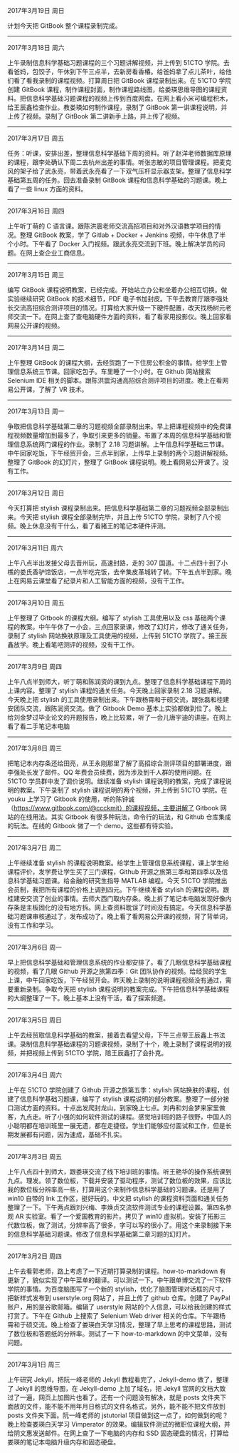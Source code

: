2017年3月19日 周日

计划今天把 GitBook 整个课程录制完成。

---
2017年3月18日 周六

上午录制信息科学基础习题课程的三个习题讲解视频，并上传到 51CTO 学院。去看爸妈，包饺子，午休到下午三点半，去新房看香椿。给爸妈拿了点儿茶叶，给他们看了看我录制的课程视频。打算周日把 GitBook 课程录制出来。在 51CTO 学院创建 GitBook 课程，制作课程封面，制作课程路线图，给娄瑛思维导图的课程资料。把信息科学基础习题课程的视频上传到百度网盘。在网上看小米可编程积木，给王辰鑫检查作业。教娄瑛如何制作课程，录制了 GitBook 第一讲课程说明，并上传了视频。录制了 GitBook 第二讲新手上路，并上传了视频。

---
2017年3月17日 周五

任务：听课，安排出差，整理信息科学基础下周的资料。听了赵洋老师数据库原理的课程，跟李处确认下周二去杭州出差的事情。听张志敏的项目管理课程。把麦克风的架子给了武永亮，带着武永亮看了一下双气压杆显示器支架。整理了信息科学基础第五周的任务。回去准备录制 GitBook 课程和信息科学基础的习题课。晚上看了一些 linux 方面的资料。

---
2017年3月16日 周四

上午听丁萌的 C 语言课。跟陈洪震老师交流高招项目和对外汉语教学项目的情况。整理 GitBook 教案，学了 Gitlab + Docker + Jenkins 视频，中午休息了半个小时。下午看了 Docker 入门视频。跟武永亮交流到下班。晚上解决学员的问题。在网上查企业工商信息。

---
2017年3月15日 周三

编写 GitBook 课程说明教案，已经完成。开始站立办公和坐着办公相互切换。做实验继续研究 GitBook 的技术细节，PDF 电子书加封皮。下午去教育厅跟李强处长交流高招综合测评项目的情况。打算给大家升级一下硬件配置，改天找杨树元老师交流一下。在网上查了查电脑硬件方面的资料，看了看家用投影仪。晚上回家看网易公开课的视频。

---
2017年3月14日 周二

上午整理 GitBook 的课程大纲，去经贸跑了一下住房公积金的事情。给学生上管理信息系统三节课。回家吃包子。车里睡了一个小时。在 Github 网站搜索 Selenium IDE 相关的脚本。跟陈洪震沟通高招综合测评项目的进度。晚上在看网易公开课，了解了 VR 技术。


---
2017年3月13日 周一

争取把信息科学基础第二章的习题视频全部录制出来。早上把课程视频中的免费课程视频数量增加到最多了，争取引来更多的销量。布置了本周的信息科学基础和管理信息系统两门课程的作业。录制了 2.18 习题讲解。上午信息科学基础三节课。中午回家吃饭，下午经贸开会，三点半到家，上传早上录制的两个习题讲解视频。整理了 GitBook 的幻灯片，整理了 GitBook 课程说明。晚上看网易公开课了。没有工作。

---
2017年3月12日 周日

今天打算把 stylish 课程录制出来。把信息科学基础第二章的习题视频全部录制出来。今天把 stylish 课程全部录制完毕，并且上传 51CTO 学院，录制了八个视频。晚上休息没有干什么，看了看猪王的笔记本硬件评测。

---
2017年3月11日 周六

上午八点半出发接父母去晋州玩，高速封路，走的 307 国道。十二点四十到了小樵的娄氏香驴馆饭店，一点半吃完饭，去辛集皮革城转了转。下午五点半到家。晚上在网易云课堂看了纪录片和人工智能方面的视频，没有干工作。

---
2017年3月10日 周五

上午整理了 Gitbook 的课程大纲。编写了 stylish 工具使用以及 css 基础两个课程的教案。中午午休了一小会，三点回家录课，修改了幻灯片，修改了通关任务，录制了 stylish 网站换肤原理及工具使用的视频，上传到 51CTO 学院了。接王辰鑫放学。晚上看笔吧测评的视频，没有干工作。

---
2017年3月9日 周四

上午八点半到师大，听丁萌和陈润资的课到九点。整理了信息科学基础课程下周的上课内容。整理了 stylish 课程的通关任务。今天晚上回家录制 2.18 习题讲解。今天晚上把 stylish 的工具使用录制出来。下午跟杨霄和于硕交流，跟张磊和桂建安团队交流，跟陈润资交流。做了 Gitbook Demo 基本上实验都做到位了。晚上给刘金梦过毕业论文的开题报告，晚上比较累，听了一会儿唐宇迪的讲座。在网上看了看二手笔记本电脑

---
2017年3月8日 周三

把笔记本内存条还给田亮，从王永刚那里了解了高招综合测评项目的部署进度，跟李强处长发了邮件。QQ 年费会员续费，因为涉及到千人群的使用问题。在 51CTO 学员群中发了调价说明。继续准备 stylish 课程说明的教案，完成了课程说明的教案。下午录制了 stylish 课程说明的两个视频，并上传到 51CTO 学院。在 youku 上学习了 Gitbook 的使用，听的陈钟诚（https://www.gitbook.com/@ccckmit）的课程视频，主要讲解了 Gitbook 网站的在线用法。其实 Gitbook 有很多种玩法，命令行的玩法，和 Github 仓库集成的玩法。在线的 Gitbook 做了一个 demo。这些都有待实验。

---
2017年3月7日 周二

上午继续准备 stylish 的课程说明教案。给学生上管理信息系统课程，课上学生给课程评价，发学费让学生买了三门课程，Github 开源之旅第三季和第四季以及信息科学基础习题课。给金融的研究生指导 MATLAB 编程。今天 51CTO 学院推出会员制，我把所有课程的价格上调到四元。下午继续准备 stylish 的课程说明。跟桂建安交流了创业的事情。去师大西门取内存条。晚上拆了笔记本电脑发现好像内存条是主板固化的没有地方拆。网上查资料耽误了时间没有搞定。今天信息科学基础习题课审核通过了，发布成功了。晚上看了看网易公开课的视频，背了背单词，没有工作和学习。

---
2017年3月6日 周一

早上把信息科学基础和管理信息系统的作业都安排了。看了几眼信息科学基础课程的视频，看了几眼 Github 开源之旅第四季：Git 团队协作的视频。给经贸的学生上课，中午回家吃饭，下午经贸开会。昨天晚上录制的说明课程视频没有通过，需要重新录制。争取今天把 stylish 课程说明的教案完成。下午把信息科学基础课程的大纲整理了一下。晚上基本上没有干活，看了探索频道。

---
2017年3月5日 周日

上午去经贸取信息科学基础的教案，接着去看望父母，下午三点带王辰鑫上书法课。录制信息科学基础课程的习题课视频，录制了十个，晚上录制了课程说明的视频，并把视频上传到 51CTO 学院，陪王辰鑫打了会扑克。

---
2017年3月4日 周六

上午在 51CTO 学院创建了 Github 开源之旅第五季：stylish 网站换肤的课程，创建了信息科学基础习题课，编写了 stylish 课程说明的部分教案。整理了一部分接口测试方面的资料。十点出发爬封龙山，到家晚上七点。刘冉和刘金梦来家里做客，九点走。听了小强的如何软件测试的课程。感觉培训班的路子很野，中国人的小聪明都在培训班里一展无遗，都在走捷径。学生们能够应付面试和工作，但是长期发展都有问题，因为速成，基础不扎实。

---
2017年3月3日 周五

上午八点四十到师大，跟娄瑛交流了线下培训班的事情。听王艳华的操作系统课到九点。理发。领了数位板，下载并安装了驱动程序，测试了数位板的效果，应该比我的数位板分辨率高一些，打算用这个来制作信息科学基础的习题课。还是用了 win10 自带的 Ink 工作区，挺好玩的。中文把 stylish 的课程资料页面和通关任务整理了一下。下午两点跟刘兴梅、李焕贞交流软件测试专业的课程设置。第四名参观 AR 实验室。看了一个爱国教育的影片。拷贝了 win10 虚拟机，安装了拓影三代数位板，做了测试，分辨率高了很多，字可以写的很小了。用这个来录制接下来的信息科学基础习题课。修改了信息科学基础第二章习题的幻灯片。

---
2017年3月2日 周四

上午去看郭老师，路上考虑了一下近期打算录制的课程。how-to-markdown 有更新了，貌似实现了中午菜单的翻译。可以测试一下。中午跟单博交流了一下软件学院的事情。为百度脑图写了一个新的 stylish，优化了脑图管理对话框的尺寸，把新样式发布到 userstyle.org 网站了，并且上传了 github 仓库。创建了 PayPal 账户，用的是谷歌邮箱。编辑了 userstyle 网站的个人信息，可以给我创建的样式打赏了。下午在 Github 上搜索了 Selenium Web driver 相关的仓库。下午跟杨霄和于硕交流。晚上检查了娄瑛白天学习情况，整理了早上思考的课程思路，测试了数位板和答题纸的分辨率。测试了一下 how-to-markdown 的中文菜单，没有问题。

---
2017年3月1日 周三

上午研究 Jekyll，把阮一峰老师的 Jekyll 教程看完了，Jekyll-demo 做了，整理了 Jekyll 的思维导图，在 Jekyll-demo 上加了域名，把 Jekyll 官网的文档大致过了一遍，网页上加图片也看了。还有一个问题没有解决，就是 posts 文件夹下面放的文件，能不能不用年月日格式的文件名格式，另外，能不能不把文件放到 posts 文件夹下面。阮一峰老师的 jstutorial 项目做到这一点了，如何做到的呢？晚上检查娄瑛白天学习 Vimperator 的效果。编辑软件测试的微职位课程大纲，并给阴文惠发送邮件。在网上查了一下电脑的内存和 SSD 固态硬盘的情况，打算给娄瑛的笔记本电脑升级内存和固态硬盘。
